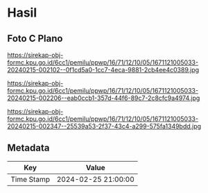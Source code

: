 # Hasil

## Foto C Plano

https://sirekap-obj-formc.kpu.go.id/6cc1/pemilu/ppwp/16/71/12/10/05/1671121005033-20240215-002102--0f1cd5a0-1cc7-4eca-9881-2cb4ee4c0389.jpg

https://sirekap-obj-formc.kpu.go.id/6cc1/pemilu/ppwp/16/71/12/10/05/1671121005033-20240215-002206--eab0ccb1-357d-44f6-89c7-2c8cfc9a4974.jpg

https://sirekap-obj-formc.kpu.go.id/6cc1/pemilu/ppwp/16/71/12/10/05/1671121005033-20240215-002347--25539a53-2f37-43c4-a299-575fa1349bdd.jpg


## Metadata

| Key        | Value               |
| ---------- | ------------------- |
| Time Stamp | 2024-02-25 21:00:00 |




